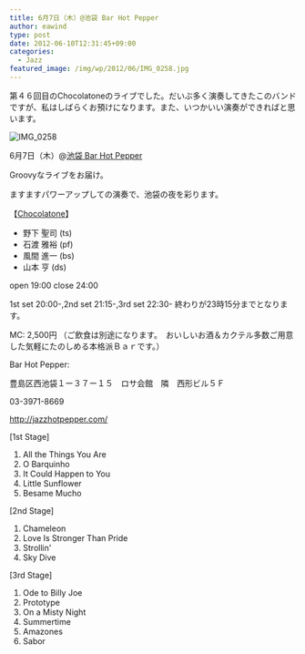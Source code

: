```yaml
---
title: 6月7日（木）@池袋 Bar Hot Pepper
author: eawind
type: post
date: 2012-06-10T12:31:45+09:00
categories:
  - Jazz
featured_image: /img/wp/2012/06/IMG_0258.jpg
---
```

第４６回目のChocolatoneのライブでした。だいぶ多く演奏してきたこのバンドですが、私はしばらくお預けになります。また、いつかいい演奏ができればと思います。

![IMG_0258](/img/wp/2012/06/IMG_0258.jpg)

6月7日（木）@[池袋 Bar Hot Pepper](http://jazzhotpepper.com/)

Groovyなライブをお届け。

ますますパワーアップしての演奏で、池袋の夜を彩ります。

【[Chocolatone](../jazz/chocolatone/)】

* 野下 聖司 (ts)
* 石渡 雅裕 (pf)
* 風間 進一 (bs)
* 山本 亨 (ds)

open 19:00 close 24:00

1st set 20:00-,2nd set 21:15-,3rd set 22:30- 終わりが23時15分までとなります。

MC: 2,500円 （ご飲食は別途になります。　おいしいお酒＆カクテル多数ご用意した気軽にたのしめる本格派Ｂａｒです。）

Bar Hot Pepper:

豊島区西池袋１ー３７ー１５　ロサ会館　隣　西形ビル５Ｆ

03-3971-8669

http://jazzhotpepper.com/

[1st Stage]

1. All the Things You Are
2. O Barquinho
3. It Could Happen to You
4. Little Sunflower
5. Besame Mucho

[2nd Stage]

1. Chameleon
2. Love Is Stronger Than Pride
3. Strollin'
4. Sky Dive

[3rd Stage]

1. Ode to Billy Joe
2. Prototype
3. On a Misty Night
4. Summertime
5. Amazones
6. Sabor
